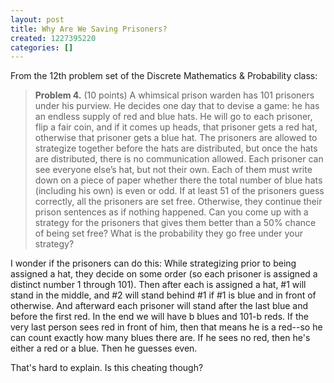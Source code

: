 ```yaml
---
layout: post
title: Why Are We Saving Prisoners?
created: 1227395220
categories: []
---
```

From the 12th problem set of the Discrete Mathematics & Probability class:
<blockquote><strong>Problem 4.</strong> (10 points) A whimsical prison warden has 101 prisoners under his purview. He decides one day that to devise a game: he has an endless supply of red and blue hats. He will go to each prisoner, flip a fair coin, and if it comes up heads, that prisoner gets a red hat, otherwise that prisoner gets a blue hat. The prisoners are allowed to strategize together before the hats are distributed, but once the hats are distributed, there is no communication allowed. Each prisoner can see everyone else’s hat, but not their own. Each of them must write down on a piece of paper whether there the total number of blue hats (including his own) is even or odd. If at least 51 of the prisoners guess correctly, all the prisoners are set free. Otherwise, they continue their prison sentences as if nothing happened. Can you come up with a strategy for the prisoners that gives them better than a 50% chance of being set free? What is the probability they go free under your strategy?</blockquote>

I wonder if the prisoners can do this: While strategizing prior to being assigned a hat, they decide on some order (so each prisoner is assigned a distinct number 1 through 101). Then after each is assigned a hat, #1 will stand in the middle, and #2 will stand behind #1 if #1 is blue and in front of otherwise. And afterward each prisoner will stand after the last blue and before the first red. In the end we will have b blues and 101-b reds. If the very last person sees red in front of him, then that means he is a red--so he can count exactly how many blues there are. If he sees no red, then he's either a red or a blue. Then he guesses even.

That's hard to explain. Is this cheating though?
